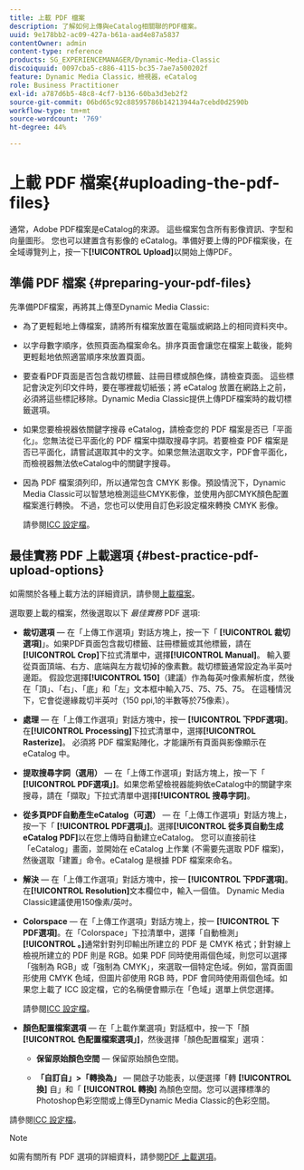 ```yaml
---
title: 上載 PDF 檔案
description: 了解如何上傳與eCatalog相關聯的PDF檔案。
uuid: 9e178bb2-ac09-427a-b61a-aad4e87a5837
contentOwner: admin
content-type: reference
products: SG_EXPERIENCEMANAGER/Dynamic-Media-Classic
discoiquuid: 0097cba5-c886-4115-bc35-7ae7a500202f
feature: Dynamic Media Classic，檢視器，eCatalog
role: Business Practitioner
exl-id: a787d6b5-48c8-4cf7-b136-60ba3d3eb2f2
source-git-commit: 06bd65c92c88595786b14213944a7cebd0d2590b
workflow-type: tm+mt
source-wordcount: '769'
ht-degree: 44%

---
```


# 上載 PDF 檔案{#uploading-the-pdf-files}

通常，Adobe PDF檔案是eCatalog的來源。 這些檔案包含所有影像資訊、字型和向量圖形。 您也可以建置含有影像的 eCatalog。準備好要上傳的PDF檔案後，在全域導覽列上，按一下&#x200B;**[!UICONTROL Upload]**&#x200B;以開始上傳PDF。

## 準備 PDF 檔案 {#preparing-your-pdf-files}

先準備PDF檔案，再將其上傳至Dynamic Media Classic:

* 為了更輕鬆地上傳檔案，請將所有檔案放置在電腦或網路上的相同資料夾中。
* 以字母數字順序，依照頁面為檔案命名。排序頁面會讓您在檔案上載後，能夠更輕鬆地依照適當順序來放置頁面。
* 要查看PDF頁面是否包含裁切標籤、註冊目標或顏色條，請檢查頁面。 這些標記會決定列印文件時，要在哪裡裁切紙張；將 eCatalog 放置在網路上之前，必須將這些標記移除。Dynamic Media Classic提供上傳PDF檔案時的裁切標籤選項。
* 如果您要檢視器依關鍵字搜尋 eCatalog，請檢查您的 PDF 檔案是否已「平面化」。您無法從已平面化的 PDF 檔案中擷取搜尋字詞。若要檢查 PDF 檔案是否已平面化，請嘗試選取其中的文字。如果您無法選取文字，PDF會平面化，而檢視器無法依eCatalog中的關鍵字搜尋。
* 因為 PDF 檔案須列印，所以通常包含 CMYK 影像。預設情況下，Dynamic Media Classic可以智慧地檢測這些CMYK影像，並使用內部CMYK顏色配置檔案進行轉換。 不過，您也可以使用自訂色彩設定檔來轉換 CMYK 影像。

   請參閱[ICC 設定檔](icc-profiles.md#icc_profiles)。

## 最佳實務 PDF 上載選項 {#best-practice-pdf-upload-options}

如需關於各種上載方法的詳細資訊，請參閱[上載檔案](uploading-files.md#uploading_your_files)。

選取要上載的檔案，然後選取以下 *最佳實務* PDF 選項:

* **裁切選項**  — 在「上傳工作選項」對話方塊上，按一下「 **[!UICONTROL 裁切選項]**」。如果PDF頁面包含裁切標籤、註冊標籤或其他標籤，請在&#x200B;**[!UICONTROL Crop]**&#x200B;下拉式清單中，選擇&#x200B;**[!UICONTROL Manual]**。 輸入要從頁面頂端、右方、底端與左方裁切掉的像素數。裁切標籤通常設定為半英吋邊距。 假設您選擇&#x200B;**[!UICONTROL 150]**（建議）作為每英吋像素解析度，然後在「頂」、「右」、「底」和「左」文本框中輸入75、75、75、75。 在這種情況下，它會從邊緣裁切半英吋（150 ppi,1的半數等於75像素）。

* **處理**  — 在「上傳工作選項」對話方塊中，按一 **[!UICONTROL 下PDF選項]**。在&#x200B;**[!UICONTROL Processing]**&#x200B;下拉式清單中，選擇&#x200B;**[!UICONTROL Rasterize]**。 必須將 PDF 檔案點陣化，才能讓所有頁面與影像顯示在 eCatalog 中。

* **提取搜尋字詞（選用）**  — 在「上傳工作選項」對話方塊上，按一下「 **[!UICONTROL PDF選項」]**。如果您希望檢視器能夠依eCatalog中的關鍵字來搜尋，請在「擷取」下拉式清單中選擇&#x200B;**[!UICONTROL 搜尋字詞]**。

* **從多頁PDF自動產生eCatalog（可選）**  — 在「上傳工作選項」對話方塊上，按一下「 **[!UICONTROL PDF選項」]**。選擇&#x200B;**[!UICONTROL 從多頁自動生成eCatalog PDF]**&#x200B;以在您上傳時自動建立eCatalog。 您可以直接前往「eCatalog」畫面，並開始在 eCatalog 上作業 (不需要先選取 PDF 檔案)，然後選取「建置」命令。eCatalog 是根據 PDF 檔案來命名。

* **解決**  — 在「上傳工作選項」對話方塊中，按一 **[!UICONTROL 下PDF選項]**。在&#x200B;**[!UICONTROL Resolution]**&#x200B;文本欄位中，輸入一個值。 Dynamic Media Classic建議使用150像素/英吋。

* **Colorspace**  — 在「上傳工作選項」對話方塊上，按一 **[!UICONTROL 下PDF選項]**。在「Colorspace」下拉清單中，選擇「自動檢測」**[!UICONTROL 。]**&#x200B;通常針對列印輸出所建立的 PDF 是 CMYK 格式；針對線上檢視所建立的 PDF 則是 RGB。如果 PDF 同時使用兩個色域，則您可以選擇「強制為 RGB」或「強制為 CMYK」，來選取一個特定色域。例如，當頁面圖形使用 CMYK 色域，但圖片卻使用 RGB 時，PDF 會同時使用兩個色域。如果您上載了 ICC 設定檔，它的名稱便會顯示在「色域」選單上供您選擇。

   請參閱[ICC 設定檔](/help/icc-profiles.md)。

* **顏色配置檔案選項**  — 在「上載作業選項」對話框中，按一下「顏 **[!UICONTROL 色配置檔案選項」]**，然後選擇「顏色配置檔案」選項：

   * **保留原始顏色空間**  — 保留原始顏色空間。

   * **「自訂自」>「轉換為」**  — 開啟子功能表，以便選擇「轉 **[!UICONTROL 換]** 自」和「 **[!UICONTROL 轉換]** 為顏色空間。您可以選擇標準的Photoshop色彩空間或上傳至Dynamic Media Classic的色彩空間。

<!-- * **Convert To SRGB** - Converts to SRGB (Standard Red Green Blue). SRGB is the recommended color space for displaying images on web pages. -->

請參閱[ICC 設定檔](icc-profiles.md#icc_profiles)。

>[!NOTE]
>
>如需有關所有 PDF 選項的詳細資料，請參閱[PDF 上載選項](pdfs.md#pdf_upload_options)。
